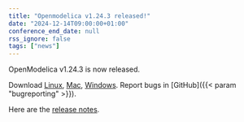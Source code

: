 ```yaml
---
title: "Openmodelica v1.24.3 released!"
date: "2024-12-14T09:00:00+01:00"
conference_end_date: null
rss_ignore: false
tags: ["news"]
---
```


OpenModelica v1.24.3 is now released.

Download [Linux](/download/download-linux/), [Mac](/download/download-mac/), [Windows](/download/download-windows/). Report bugs in [GitHub]({{< param "bugreporting" >}}).

Here are the [release notes](https://github.com/OpenModelica/OpenModelica/releases/tag/v1.24.3).
